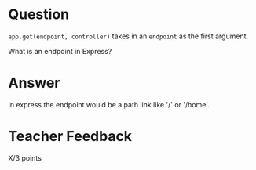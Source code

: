 # Question

`app.get(endpoint, controller)` takes in an `endpoint` as the first argument.

What is an endpoint in Express?

# Answer
In express the endpoint would be a path link like '/' or '/home'. 
# Teacher Feedback

X/3 points
